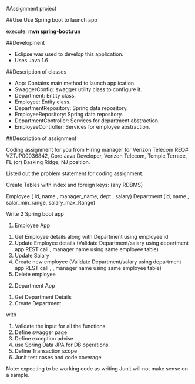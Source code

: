 #Assignment project

##Use
Use Spring boot to launch app

execute: **mvn spring-boot:run**

##Development

- Eclipse was used to develop this application.
- Uses Java 1.6


##Description of classes

-  App: Contains main method to launch application.
-  SwaggerConfig: swagger utility class to configure it.
- Department: Entity class.
- Employee: Entity class.
- DepartmentRepository: Spring data repository.
- EmployeeRepository: Spring data repository.
- DepartmentController: Services for department abstraction.
- EmployeeController: Services for employee abstraction.

##Description of assignment
 
Coding assignment for you from Hiring manager for  Verizon Telecom REQ# VZTJP00036842, Core Java Developer, Verizon Telecom, Temple Terrace, FL (or) Basking Ridge, NJ position.
 
 
Listed out the problem statement for coding assignment.   
 
Create Tables with index and foreign keys: (any RDBMS)
 
Employee ( id, name , manager_name, dept , salary)
Department (id, name , salar_min_range, salary_max_Range)
 
Write  2 Spring boot app
 
1)  Employee App
 
1. Get Employee details along with Department using employee id
2. Update Employee details (Validate Department/salary using department app REST call , manager name using same employee table)
3. Update Salary
4. Create new employee (Validate Department/salary using department app REST call , , manager name using same employee table)
5. Delete employee
 
2) Department App

1.  Get Department Details
2.  Create Department
 
with
 
1. Validate the input for all the functions
2. Define swagger page
3. Define exception advise
4. use Spring Data JPA for DB operations
5. Define Transaction scope
6. Junit test cases and code coverage

Note:  expecting to be working code as writing Junit will not make sense on a sample.
